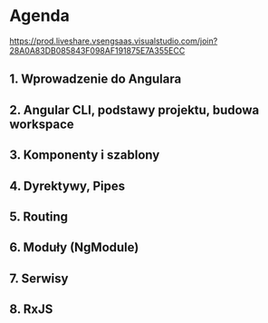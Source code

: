 # Agenda

https://prod.liveshare.vsengsaas.visualstudio.com/join?28A0A83DB085843F098AF191875E7A355ECC

## 1. Wprowadzenie do Angulara

## 2. Angular CLI, podstawy projektu, budowa workspace

## 3. Komponenty i szablony

## 4. Dyrektywy, Pipes

## 5. Routing

## 6. Moduły (NgModule)

## 7. Serwisy

## 8. RxJS

